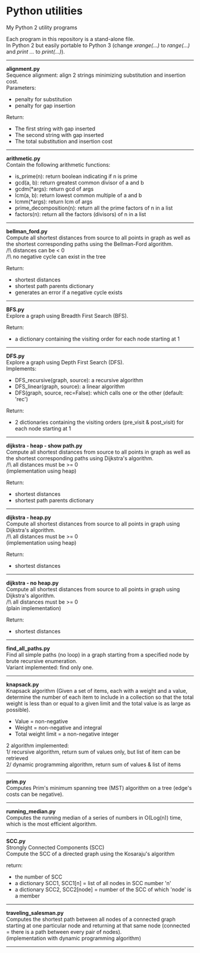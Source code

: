 # Python utilities
My Python 2 utility programs

Each program in this repository is a stand-alone file.<br>
In Python 2 but easily portable to Python 3 (change <i>xrange(...)</i> to <i>range(...)</i> and <i>print ...</i> to <i>print(...)</i>).

----------

<b>alignment.py</b><br>
Sequence alignment: align 2 strings minimizing substitution and insertion cost.<br>
Parameters:
- penalty for substitution<br>
- penalty for gap insertion<br>

Return:
- The first string with gap inserted<br>
- The second string with gap inserted<br>
- The total substitution and insertion cost<br>

----------

<b>arithmetic.py</b><br>
Contain the following arithmetic functions:<br>
- is_prime(n): return boolean indicating if n is prime
- gcd(a, b): return greatest common divisor of a and b
- gcdm(*args): return gcd of args
- lcm(a, b): return lowest common multiple of a and b
- lcmm(*args): return lcm of args
- prime_decomposition(n): return all the prime factors of n in a list
- factors(n): return all the factors (divisors) of n in a list

----------

<b>bellman_ford.py</b><br>
Compute all shortest distances from source to all points in graph as well as the shortest corresponding paths using the Bellman-Ford algorithm.<br>
/!\ distances can be < 0<br>
/!\ no negative cycle can exist in the tree<br>

Return:
- shortest distances<br>
- shortest path parents dictionary<br>
- generates an error if a negative cycle exists<br>

----------

<b>BFS.py</b><br>
Explore a graph using Breadth First Search (BFS).<br>

Return:
- a dictionary containing the visiting order for each node starting at 1<br>

----------

<b>DFS.py</b><br>
Explore a graph using Depth First Search (DFS).<br>
Implements:<br>
- DFS_recursive(graph, source): a recursive algorithm<br>
- DFS_linear(graph, source): a linear algorithm<br>
- DFS(graph, source, rec=False): which calls one or the other (default: 'rec')<br>

Return:
- 2 dictionaries containing the visiting orders (pre_visit & post_visit) for each node starting at 1<br>

----------

<b>dijkstra - heap - show path.py</b><br>
Compute all shortest distances from source to all points in graph as well as the shortest corresponding paths using Dijkstra's algorithm.<br>
/!\ all distances must be >= 0<br>
(implementation using heap)<br>

Return:
- shortest distances<br>
- shortest path parents dictionary<br>

----------

<b>dijkstra - heap.py</b><br>
Compute all shortest distances from source to all points in graph using Dijkstra's algorithm.<br>
/!\ all distances must be >= 0<br>
(implementation using heap)<br>

Return:
- shortest distances<br>

----------

<b>dijkstra - no heap.py</b><br>
Compute all shortest distances from source to all points in graph using Dijkstra's algorithm.<br>
/!\ all distances must be >= 0<br>
(plain implementation)<br>

Return:
- shortest distances<br>

----------

<b>find_all_paths.py</b><br>
Find all simple paths (no loop) in a graph starting from a specified node by brute recursive enumeration.<br>
Variant implemented: find only one.<br>

----------

<b>knapsack.py</b><br>
Knapsack algorithm (Given a set of items, each with a weight and a value, determine the number of each item to include in a collection so that the total weight is less than or equal to a given limit and the total value is as large as possible).
- Value = non-negative<br>
- Weight = non-negative and integral<br>
- Total weight limit = a non-negative integer<br>

2 algorithm implemented:<br>
1/ recursive algorithm, return sum of values only, but list of item can be retrieved<br>
2/ dynamic programming algorithm, return sum of values & list of items<br>

----------

<b>prim.py</b><br>
Computes Prim's minimum spanning tree (MST) algorithm on a tree (edge's costs can be negative).<br>

----------

<b>running_median.py</b><br>
Computes the running median of a series of numbers in O(Log(n)) time, which is the most efficient algorithm.<br>

----------

<b>SCC.py</b><br>
Strongly Connected Components (SCC)<br>
Compute the SCC of a directed graph using the Kosaraju's algorithm<br>

return:
- the number of SCC<br>
- a dictionary SCC1, SCC1[n] = list of all nodes in SCC number 'n'<br>
- a dictionary SCC2, SCC2[node] = number of the SCC of which 'node' is a member<br>

----------

<b>traveling_salesman.py</b><br>
Computes the shortest path between all nodes of a connected graph starting at one particular node and returning at that same node (connected = there is a path between every pair of nodes).<br>
(implementation with dynamic programming algorithm)

----------
